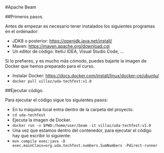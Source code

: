 #Apache Beam

##Primeros pasos.

Antes de empezar es necesario tener instalados los siguientes programas en el ordenador:

* JDK8 o posterior: https://openjdk.java.net/install/
* Maven: https://maven.apache.org/download.cgi
* Un editor de código: ItelliJ IDEA, Visual Studio Code, ...

Si lo prefieres, y es mucho más cómodo, puedes bajarte la imagen de Docker que hemos
preparado para el curso.
* Instalar Docker: https://docs.docker.com/install/linux/docker-ce/ubuntu/
* `docker pull villaz/uda-techfest:v1.0`

##Ejecutar código.

Para ejecutar el código sigue los siguientes pasos:
* En tu máquina local entra dentro de la carpeta del proyecto.
* `cd uda-techfest`
* Ejecuta la imagen de Docker.
* `docker run -v $PWD:/home/user/beam -it villaz/uda-techfest:v1.0`
* Una vez que estamos dentro del contenedor, para ejecutar el código hay que escribir lo siguiente:
* `mvn compile exec:java -D exec.mainClass=org.uda.techfest.numbers.SumNumbers -Pdirect-runner`
